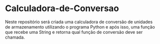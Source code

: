 # Calculadora-de-Conversao
Neste repositório será criada uma calculadora de conversão de unidades de armazenamento utilizando o programa Python e após isso, uma função que recebe uma String e retorna qual função de conversão deve ser chamada.
